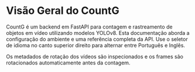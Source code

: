 # Visão Geral do CountG

CountG é um backend em FastAPI para contagem e rastreamento de objetos em vídeo utilizando modelos YOLOv8. Esta documentação aborda a configuração do ambiente e uma referência completa da API. Use o seletor de idioma no canto superior direito para alternar entre Português e Inglês.

Os metadados de rotação dos vídeos são inspecionados e os frames são rotacionados automaticamente antes da contagem.
